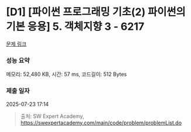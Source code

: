 # [D1] [파이썬 프로그래밍 기초(2) 파이썬의 기본 응용] 5. 객체지향 3 - 6217 

[문제 링크](https://swexpertacademy.com/main/code/problem/problemDetail.do?contestProbId=AWcU7di64jIDFAU4) 

### 성능 요약

메모리: 52,480 KB, 시간: 57 ms, 코드길이: 512 Bytes

### 제출 일자

2025-07-23 17:14



> 출처: SW Expert Academy, https://swexpertacademy.com/main/code/problem/problemList.do